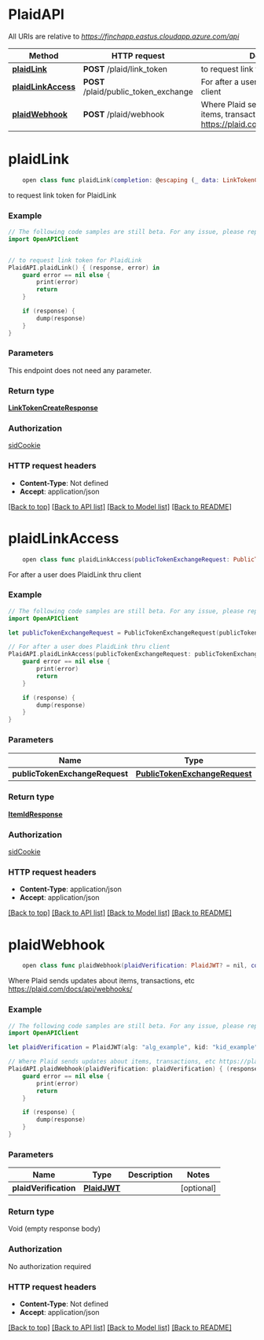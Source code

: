 # PlaidAPI

All URIs are relative to *https://finchapp.eastus.cloudapp.azure.com/api*

Method | HTTP request | Description
------------- | ------------- | -------------
[**plaidLink**](PlaidAPI.md#plaidlink) | **POST** /plaid/link_token | to request link token for PlaidLink
[**plaidLinkAccess**](PlaidAPI.md#plaidlinkaccess) | **POST** /plaid/public_token_exchange | For after a user does PlaidLink thru client
[**plaidWebhook**](PlaidAPI.md#plaidwebhook) | **POST** /plaid/webhook | Where Plaid sends updates about items, transactions, etc https://plaid.com/docs/api/webhooks/


# **plaidLink**
```swift
    open class func plaidLink(completion: @escaping (_ data: LinkTokenCreateResponse?, _ error: Error?) -> Void)
```

to request link token for PlaidLink

### Example 
```swift
// The following code samples are still beta. For any issue, please report via http://github.com/OpenAPITools/openapi-generator/issues/new
import OpenAPIClient


// to request link token for PlaidLink
PlaidAPI.plaidLink() { (response, error) in
    guard error == nil else {
        print(error)
        return
    }

    if (response) {
        dump(response)
    }
}
```

### Parameters
This endpoint does not need any parameter.

### Return type

[**LinkTokenCreateResponse**](LinkTokenCreateResponse.md)

### Authorization

[sidCookie](../README.md#sidCookie)

### HTTP request headers

 - **Content-Type**: Not defined
 - **Accept**: application/json

[[Back to top]](#) [[Back to API list]](../README.md#documentation-for-api-endpoints) [[Back to Model list]](../README.md#documentation-for-models) [[Back to README]](../README.md)

# **plaidLinkAccess**
```swift
    open class func plaidLinkAccess(publicTokenExchangeRequest: PublicTokenExchangeRequest, completion: @escaping (_ data: ItemIdResponse?, _ error: Error?) -> Void)
```

For after a user does PlaidLink thru client

### Example 
```swift
// The following code samples are still beta. For any issue, please report via http://github.com/OpenAPITools/openapi-generator/issues/new
import OpenAPIClient

let publicTokenExchangeRequest = PublicTokenExchangeRequest(publicToken: "publicToken_example", clientId: "clientId_example", secret: "secret_example") // PublicTokenExchangeRequest | 

// For after a user does PlaidLink thru client
PlaidAPI.plaidLinkAccess(publicTokenExchangeRequest: publicTokenExchangeRequest) { (response, error) in
    guard error == nil else {
        print(error)
        return
    }

    if (response) {
        dump(response)
    }
}
```

### Parameters

Name | Type | Description  | Notes
------------- | ------------- | ------------- | -------------
 **publicTokenExchangeRequest** | [**PublicTokenExchangeRequest**](PublicTokenExchangeRequest.md) |  | 

### Return type

[**ItemIdResponse**](ItemIdResponse.md)

### Authorization

[sidCookie](../README.md#sidCookie)

### HTTP request headers

 - **Content-Type**: application/json
 - **Accept**: application/json

[[Back to top]](#) [[Back to API list]](../README.md#documentation-for-api-endpoints) [[Back to Model list]](../README.md#documentation-for-models) [[Back to README]](../README.md)

# **plaidWebhook**
```swift
    open class func plaidWebhook(plaidVerification: PlaidJWT? = nil, completion: @escaping (_ data: Void?, _ error: Error?) -> Void)
```

Where Plaid sends updates about items, transactions, etc https://plaid.com/docs/api/webhooks/

### Example 
```swift
// The following code samples are still beta. For any issue, please report via http://github.com/OpenAPITools/openapi-generator/issues/new
import OpenAPIClient

let plaidVerification = PlaidJWT(alg: "alg_example", kid: "kid_example", typ: "typ_example") // PlaidJWT |  (optional)

// Where Plaid sends updates about items, transactions, etc https://plaid.com/docs/api/webhooks/
PlaidAPI.plaidWebhook(plaidVerification: plaidVerification) { (response, error) in
    guard error == nil else {
        print(error)
        return
    }

    if (response) {
        dump(response)
    }
}
```

### Parameters

Name | Type | Description  | Notes
------------- | ------------- | ------------- | -------------
 **plaidVerification** | [**PlaidJWT**](.md) |  | [optional] 

### Return type

Void (empty response body)

### Authorization

No authorization required

### HTTP request headers

 - **Content-Type**: Not defined
 - **Accept**: application/json

[[Back to top]](#) [[Back to API list]](../README.md#documentation-for-api-endpoints) [[Back to Model list]](../README.md#documentation-for-models) [[Back to README]](../README.md)

